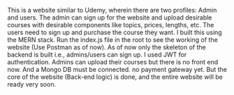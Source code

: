This is a website similar to Udemy, wherein there are two profiles: Admin and users. The admin can sign up for the website and upload desirable courses with desirable components like topics, prices, lengths, etc. The users need to sign up and purchase the course they want. I built this using the MERN stack.
Run the index.js file in the root to see the working of the website (Use Postman as of now).
As of now only the skeleton of the backend is built i.e., admins/users can sign up. I used JWT for authentication. Admins can upload their courses but there is no front end now. And a Mongo DB must be connected. no payment gateway yet.
But the core of the website (Back-end logic) is done, and the entire website will be ready very soon.
